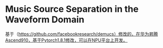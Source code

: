 # Music Source Separation in the Waveform Domain

基于（https://github.com/facebookresearch/demucs）修改的，在华为昇腾Ascend910，基于Pytorch1.8.1修改，可以在NPU平台上开发。
